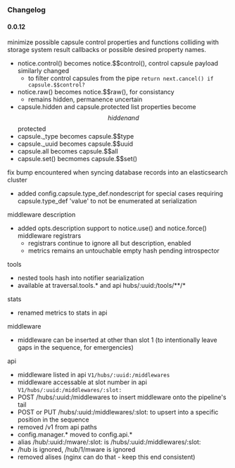 ### Changelog

#### 0.0.12

minimize possible capsule control properties and functions colliding with storage system result callbacks or possible desired property names.

* notice.control() becomes notice.$$control(), control capsule payload similarly changed
    * to filter control capsules from the pipe `return next.cancel() if capsule.$$control?`
* notice.raw() becomes notice.$$raw(), for consistancy
    * remains hidden, permanence uncertain
* capsule.hidden and capsule.protected list properties become $$hidden and $$protected
* capsule._type becomes capsule.$$type
* capsule._uuid becomes capsule.$$uuid
* capsule.all becomes capsule.$$all
* capsule.set() becmomes capsule.$$set()

fix bump encountered when syncing database records into an elasticsearch cluster

* added config.capsule.type_def.nondescript for special cases requiring capsule.type_def 'value' to not be enumerated at serialization 

middleware description 

* added opts.description support to notice.use() and notice.force() middleware registrars
    * registrars continue to ignore all but description, enabled
    * metrics remains an untouchable empty hash pending introspector

tools

* nested tools hash into notifier searialization
* available at traversal.tools.* and api hubs/:uuid:/tools/**/*

stats

* renamed metrics to stats in api

middleware

* middleware can be inserted at other than slot 1 (to intentionally leave gaps in the sequence, for emergencies)

api

* middleware listed in api `V1/hubs/:uuid:/middlewares`
* middleware accessable at slot number in api `V1/hubs/:uuid:/middlewares/:slot:`
* POST /hubs/:uuid:/middlewares to insert middleware onto the pipeline's tail 
* POST or PUT /hubs/:uuid:/middlewares/:slot: to upsert into a specific position in the sequence
* removed /v1 from api paths
* config.manager.* moved to config.api.*
* alias /hub/:uuid:/mware/:slot: is /hubs/:uuid:/middlewares/:slot:
* /hub is ignored, /hub/1/mware is ignored
* removed alises (nginx can do that - keep this end consistent) 

